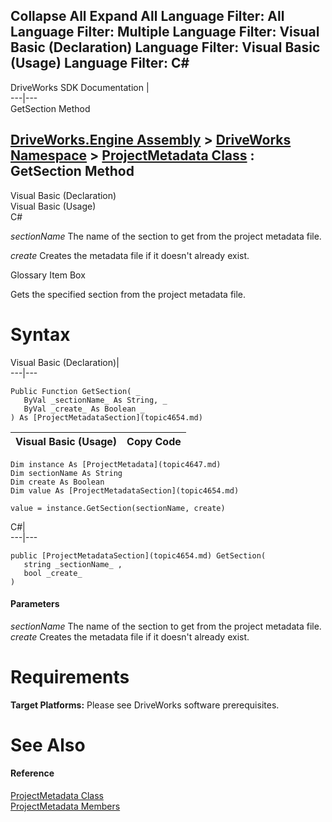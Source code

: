 Collapse All Expand All Language Filter: All  Language Filter: Multiple  Language Filter: Visual Basic (Declaration) Language Filter: Visual Basic (Usage) Language Filter: C#  
---  
DriveWorks SDK Documentation  |   
---|---  
GetSection Method   
  
[DriveWorks.Engine Assembly](topic2156.md) > [DriveWorks Namespace](topic2159.md) > [ProjectMetadata Class](topic4647.md) : GetSection Method  
---  
  
Visual Basic (Declaration)    
Visual Basic (Usage)    
C# 

_sectionName_
    The name of the section to get from the project metadata file.

_create_
    Creates the metadata file if it doesn't already exist.

Glossary Item Box

Gets the specified section from the project metadata file. 

# Syntax

Visual Basic (Declaration)|   
---|---  
      
    
    Public Function GetSection( _
       ByVal _sectionName_ As String, _
       ByVal _create_ As Boolean _
    ) As [ProjectMetadataSection](topic4654.md)  
  
Visual Basic (Usage)| Copy Code  
---|---  
      
    
    Dim instance As [ProjectMetadata](topic4647.md)
    Dim sectionName As String
    Dim create As Boolean
    Dim value As [ProjectMetadataSection](topic4654.md)
     
    value = instance.GetSection(sectionName, create)  
  
C#|   
---|---  
      
    
    public [ProjectMetadataSection](topic4654.md) GetSection( 
       string _sectionName_ ,
       bool _create_
    )  
  
#### Parameters

 _sectionName_
    The name of the section to get from the project metadata file.
_create_
    Creates the metadata file if it doesn't already exist.

# Requirements

**Target Platforms:** Please see DriveWorks software prerequisites.

# See Also

#### Reference

[ProjectMetadata Class](topic4647.md)   
[ProjectMetadata Members](topic4648.md)



